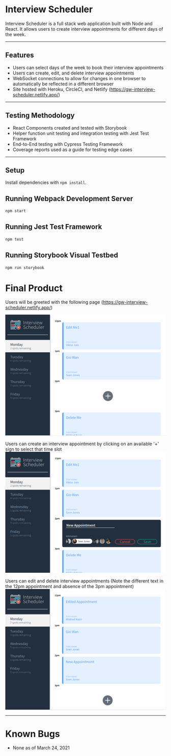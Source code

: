 # Interview Scheduler

Interview Scheduler is a full stack web application built with Node and React. It allows users to create interview appointments for different days of the week.

---

## Features

- Users can select days of the week to book their interview appointments
- Users can create, edit, and delete interview appointments
- WebSocket connections to allow for changes in one browser to automatically be reflected in a different browser
- Site hosted with Heroku, CircleCI, and Netlify (https://gw-interview-scheduler.netlify.app/)
---

## Testing Methodology
- React Components created and tested with Storybook
- Helper function unit testing and integration testing with Jest Test Framework
- End-to-End testing with Cypress Testing Framework
- Coverage reports used as a guide for testing edge cases
---

## Setup

Install dependencies with `npm install`.

## Running Webpack Development Server

```sh
npm start
```

## Running Jest Test Framework

```sh
npm test
```

## Running Storybook Visual Testbed

```sh
npm run storybook
```

# Final Product
Users will be greeted with the following page (https://gw-interview-scheduler.netlify.app/)

!["Home page displaying all the interviews for Monday"](https://github.com/gwan93/scheduler/blob/master/docs/home-page.png?raw=true)

Users can create an interview appointment by clicking on an available '+' sign to select that time slot
!["Creating a new appointment"](https://github.com/gwan93/scheduler/blob/master/docs/new-appointment.png?raw=true)

Users can edit and delete interview appointments (Note the different text in the 12pm appointment and absence of the 3pm appointment)
!["Edited and deleted appointments"](https://github.com/gwan93/scheduler/blob/master/docs/edit-delete-appointment.png?raw=true)

---

# Known Bugs
- None as of March 24, 2021